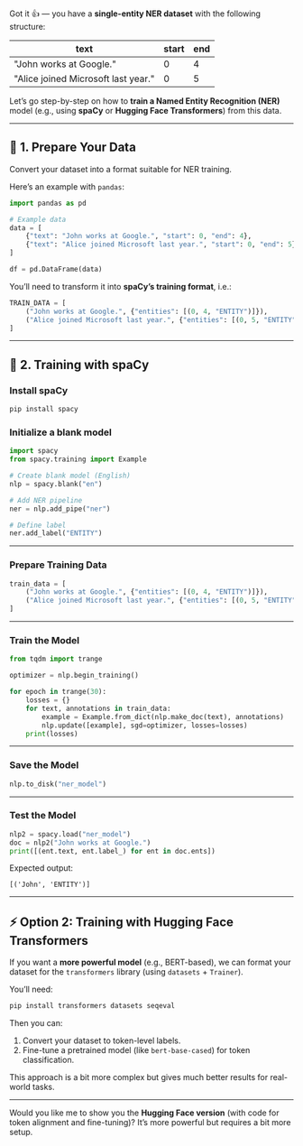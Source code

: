 Got it 👍 — you have a **single-entity NER dataset** with the following structure:

| text                                | start | end |
| ----------------------------------- | ----- | --- |
| "John works at Google."             | 0     | 4   |
| "Alice joined Microsoft last year." | 0     | 5   |

Let’s go step-by-step on how to **train a Named Entity Recognition (NER)** model (e.g., using **spaCy** or **Hugging Face Transformers**) from this data.

---

## 🧩 1. Prepare Your Data

Convert your dataset into a format suitable for NER training.

Here’s an example with `pandas`:

```python
import pandas as pd

# Example data
data = [
    {"text": "John works at Google.", "start": 0, "end": 4},
    {"text": "Alice joined Microsoft last year.", "start": 0, "end": 5},
]

df = pd.DataFrame(data)
```

You’ll need to transform it into **spaCy’s training format**, i.e.:

```python
TRAIN_DATA = [
    ("John works at Google.", {"entities": [(0, 4, "ENTITY")]}),
    ("Alice joined Microsoft last year.", {"entities": [(0, 5, "ENTITY")]}),
]
```

---

## 🧠 2. Training with spaCy

### Install spaCy

```bash
pip install spacy
```

### Initialize a blank model

```python
import spacy
from spacy.training import Example

# Create blank model (English)
nlp = spacy.blank("en")

# Add NER pipeline
ner = nlp.add_pipe("ner")

# Define label
ner.add_label("ENTITY")
```

---

### Prepare Training Data

```python
train_data = [
    ("John works at Google.", {"entities": [(0, 4, "ENTITY")]}),
    ("Alice joined Microsoft last year.", {"entities": [(0, 5, "ENTITY")]}),
]
```

---

### Train the Model

```python
from tqdm import trange

optimizer = nlp.begin_training()

for epoch in trange(30):
    losses = {}
    for text, annotations in train_data:
        example = Example.from_dict(nlp.make_doc(text), annotations)
        nlp.update([example], sgd=optimizer, losses=losses)
    print(losses)
```

---

### Save the Model

```python
nlp.to_disk("ner_model")
```

---

### Test the Model

```python
nlp2 = spacy.load("ner_model")
doc = nlp2("John works at Google.")
print([(ent.text, ent.label_) for ent in doc.ents])
```

Expected output:

```
[('John', 'ENTITY')]
```

---

## ⚡ Option 2: Training with Hugging Face Transformers

If you want a **more powerful model** (e.g., BERT-based), we can format your dataset for the `transformers` library (using `datasets` + `Trainer`).

You’ll need:

```bash
pip install transformers datasets seqeval
```

Then you can:

1. Convert your dataset to token-level labels.
2. Fine-tune a pretrained model (like `bert-base-cased`) for token classification.

This approach is a bit more complex but gives much better results for real-world tasks.

---

Would you like me to show you the **Hugging Face version** (with code for token alignment and fine-tuning)?
It’s more powerful but requires a bit more setup.
